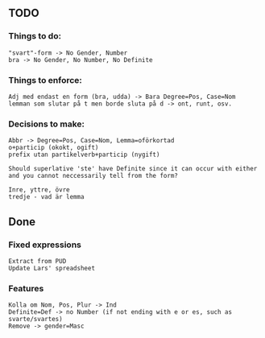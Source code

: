## TODO
### Things to do:
    "svart"-form -> No Gender, Number 
    bra -> No Gender, No Number, No Definite

    

### Things to enforce:
    Adj med endast en form (bra, udda) -> Bara Degree=Pos, Case=Nom
    lemman som slutar på t men borde sluta på d -> ont, runt, osv.


### Decisions to make:
    Abbr -> Degree=Pos, Case=Nom, Lemma=oförkortad
    o+particip (okokt, ogift)
    prefix utan partikelverb+particip (nygift)

    Should superlative 'ste' have Definite since it can occur with either and you cannot neccessarily tell from the form?

    Inre, yttre, övre
    tredje - vad är lemma
    
    


## Done

### Fixed expressions
    Extract from PUD
    Update Lars' spreadsheet

### Features
    Kolla om Nom, Pos, Plur -> Ind
    Definite=Def -> no Number (if not ending with e or es, such as svarte/svartes)
    Remove -> gender=Masc











